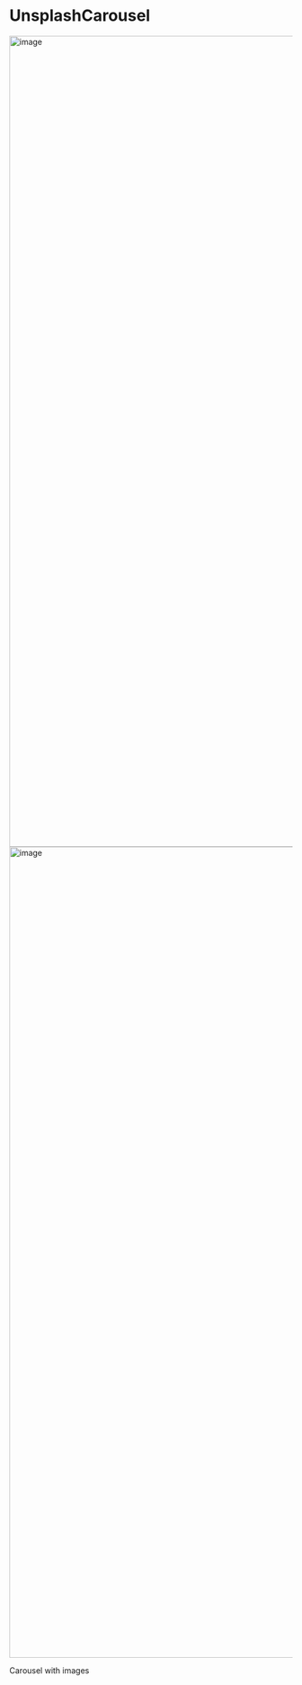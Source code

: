 # UnsplashCarousel
<img width="1440" alt="image" src="https://user-images.githubusercontent.com/73145960/217958354-83753b09-f63e-49f8-806b-b5189e5b3a41.png">
<img width="1440" alt="image" src="https://user-images.githubusercontent.com/73145960/217958414-c3117033-4c13-40d7-8582-aa2fa8fe12dd.png">

Carousel with images
